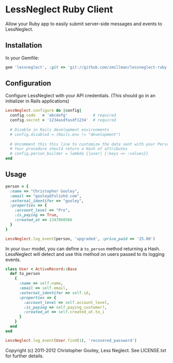 LessNeglect Ruby Client
===
Allow your Ruby app to easily submit server-side messages and events to LessNeglect.

Installation
---

In your Gemfile:

```ruby
gem 'lessneglect', :git => 'git://github.com/zmillman/lessneglect-ruby.git'
```

Configuration
---

Configure LessNeglect with your API credentials. (This should go in an initializer in Rails applications)

```ruby
LessNeglect.configure do |config|
  config.code   = 'abcdefg'           # required
  config.secret = '1234asdfasdf1234'  # required
  
  # Disable in Rails development environments
  # config.disabled = (Rails.env != "development")
  
  # Uncomment this this line to customize the data sent with your Person objects.
  # Your procedure should return a Hash of attributes
  # config.person_builder = lambda {|user| {:keys => :values}}
end
```

Usage
---

```ruby
person = {
  :name => "Christopher Gooley",
  :email => "gooley@foliohd.com",
  :external_identifer => "gooley",
  :properties => {
    :account_level => "Pro",
    :is_paying => True,
    :created_at => 1347060566
  }
}

LessNeglect.log_event(person, 'upgraded', :price_paid => '25.00')
```

In your `User` model, you can define a `to_person` method returning a Hash. LessNeglect will detect and use this method on users passed to its logging events.

```ruby
class User < ActiveRecord::Base
  def to_person
    {
      :name => self.name,
      :email => self.email,
      :external_identifer => self.id,
      :properties => {
        :account_level => self.account_level,
        :is_paying => self.paying_customer?,
        :created_at => self.created_at.to_i
      }
    }
  end
end
```

```ruby
LessNeglect.log_event(User.find(1), 'recovered_password')
```

Copyright (c) 2011-2012 Christopher Gooley, Less Neglect. See LICENSE.txt for further details.